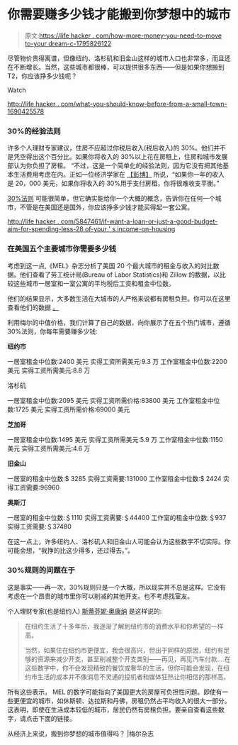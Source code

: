 # 你需要赚多少钱才能搬到你梦想中的城市

> 原文:[https://life hacker . com/how-more-money-you-need-to-move to-your dream-c-1795826122](https://lifehacker.com/how-much-money-you-need-to-make-to-move-to-your-dream-c-1795826122)

尽管物价贵得离谱，但像纽约、洛杉矶和旧金山这样的城市人口也非常多，而且还在不断增长。当然，这些城市都很棒，可以提供很多东西——但是如果你想搬到 T2，你应该挣多少钱呢？

Watch

[http://life hacker . com/what-you-should-know-before-from-a-small-town-1690425578](http://lifehacker.com/what-you-should-know-before-moving-from-a-small-town-to-1690425578)

### 30%的经验法则

许多个人理财专家建议，住房不应超过你税后收入(税后收入)的 30%。他们并不是凭空得出这个百分比。如果你将收入的 30%以上花在房租上，住房和城市发展部认为你负担了房租。 “不过，这是一个简单化的经验法则，因为它没有把其他基本生活费用考虑在内。正如一位经济学家在 [【彭博】](https://www.bloomberg.com/news/articles/2014-07-17/housings-30-percent-of-income-rule-is-near-useless) 所说，“如果你一年的收入是 20，000 美元，如果你将收入的 30%用于支付房租，你将很难收支平衡。”

[30%法则](http://lifehacker.com/aim-to-spend-less-than-28-of-your-income-on-housing-fo-5847461) 可能很简单，但它确实能给你一个大概的概念，告诉你在任何一个城市，不管是在美国还是国外，你应该挣多少钱才能买得起一套公寓。

[http://life hacker . com/5847461/if-want-a-loan-or-just-a-good-budget-aim-for-spending-less-28 of-your ' s income-on-housing](http://lifehacker.com/aim-to-spend-less-than-28-of-your-income-on-housing-fo-5847461)

### 在美国五个主要城市你需要多少钱

考虑到这一点,《MEL》杂志分析了美国 20 个最大城市的租金与收入的对比数据。他们查看了劳工统计局(Bureau of Labor Statistics)和 Zillow 的数据，以比较这些城市一居室和一室公寓的平均税后工资和租金中位数。

他们的结果显示，大多数生活在大城市的人严格来说都有房租负担。你可以在这里 查看他们的数据 [。](https://melmagazine.com/is-it-worth-moving-to-your-dream-city-financially-c96f690aa375)

利用梅尔的中值价格，我们计算了自己的数据，向你展示了在五个热门城市，遵循 30%法则，你每年需要赚多少钱:

**纽约市**

一居室租金中位数:2400 美元
实得工资所需美元:9.3 万
工作室租金中位数:2200 美元
实得工资所需美元:8.8 万

洛杉矶

一居室租金中位数:2095 美元
实得工资所需价格:83800 美元
工作室租金中位数:1725 美元
实得工资所需价格:69000 美元

**芝加哥**

一居室租金中位数:1495 美元
实得工资所需美元:5.9 万
工作室租金中位数:1150 美元
实得工资所需美元:4.6 万

**旧金山**

一居室的租金中位数:$ 3285
实得工资需要:131000
工作室租金中位数:$ 2424
实得工资需要:96960

**奥斯汀**

一居室的租金中位数:＄1110
实得工资需要:＄44400
工作室的租金中位数:＄937
实得工资需要:＄37480

在这一点上，许多纽约人、洛杉矶人和旧金山人可能会认为这些数字不切实际。你可能会想，“我挣的比这少得多，还过得去。”。

### 30%规则的问题在于

这是事实——再一次，30%规则只是一个大概，所以现实并不总是这样。它没有考虑在一个昂贵的城市里你可以削减的其他开支。也不考虑找室友。

个人理财专家(也是纽约人) [斯蒂芬妮·奥康纳](https://stefanieoconnell.com/much-need-live-new-york-city/) 是这样说的:

> 在纽约生活了十多年后，我逐渐了解到纽约市的消费水平和你希望的一样高。
> 
> 当然，如果住在纽约市更便宜，我会很高兴，但出于同样的原因，纽约有足够的资源来减少开支，甚至削减整个开支类别——再见，再见汽车付款....在这些数字中，你不会发现精致的餐饮或奢华的生活，但你可能会发现，在纽约市生活的成本并不像消息不灵通的投机者和媒体狂热让你相信的那样高。

所有这些表示， MEL 的数字可能指向了美国更大的房屋可负担性问题。即使有一些更便宜的城市，如休斯顿、达拉斯和丹佛，房租仍然占平均收入的很大一部分。这表明，即使在生活成本较低的城市，居民仍然有房租负担。要亲自查看这些数字，请点击下面的链接。

从经济上来说，搬到你梦想的城市值得吗？ |梅尔杂志